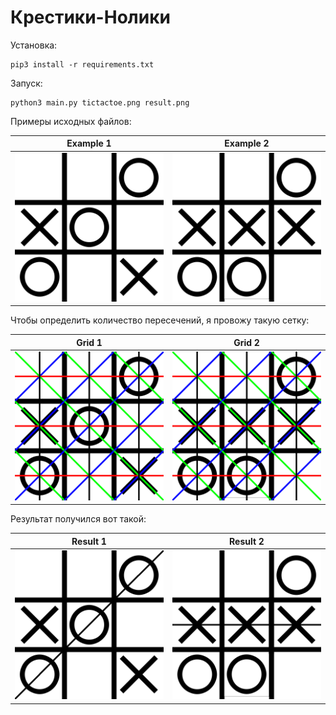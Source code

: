 # Крестики-Нолики

Установка:

```
pip3 install -r requirements.txt
```

Запуск:

```
python3 main.py tictactoe.png result.png 
```

Примеры исходных файлов:

Example 1 | Example 2
--- | ---
![Example1](tictactoe.png) | ![Example 2](tictactoe2.png)

Чтобы определить количество пересечений, я провожу такую сетку:

Grid 1 | Grid 2
--- | ---
![Grid 1](grid.png) | ![Grid 2](grid2.png)

Результат получился вот такой:

Result 1 | Result 2
--- | ---
![Result 1](result.png) | ![Result 2](result2.png)
